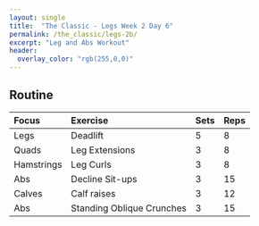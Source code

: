```yaml
---
layout: single
title:  "The Classic - Legs Week 2 Day 6"
permalink: /the_classic/legs-2b/
excerpt: "Leg and Abs Workout"
header:
  overlay_color: "rgb(255,0,0)"
---
```


## Routine

| Focus | Exercise | Sets | Reps |
|:-|:-|:-|:-|
|Legs|Deadlift|5|8|
|Quads|Leg Extensions|3|8|
|Hamstrings|Leg Curls|3|8|
|Abs|Decline Sit-ups|3|15|
|Calves|Calf raises|3|12|
|Abs|Standing Oblique Crunches|3|15|

